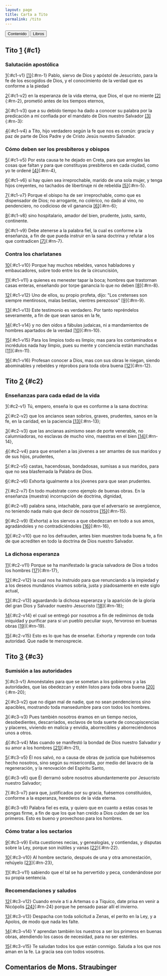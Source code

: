 ```yaml
---
layout: page
title: Carta a Tito
permalink: /tito
---
```


<div class="navigation">
   <input type="button" popovertarget="toc" value="Contenido">
   <input type="button" popovertarget="books" value="Libros">
</div>

<div id="books" markdown="1" popover>

   {% include book-list.md %}
</div>

<div id="toc" markdown="1" popover>

   - Tabla de contenido
   {:toc}
</div>


## Tito [1](#c1) {#c1}

### Salutación apostólica

[1](#c1-v1){:#c1-v1} [[1]](#n-1){:#rn-1} Pablo, siervo de Dios y apóstol de Jesucristo, para la fe de los escogidos de Dios, y el conocimiento de la verdad que es conforme a la piedad

[2](#c1-v2){:#c1-v2} en la esperanza de la vida eterna, que Dios, el que no miente [[2]](#n-2){:#rn-2}, prometió antes de los tiempos eternos,

[3](#c1-v3){:#c1-v3} que a su debido tiempo ha dado a conocer su palabra por la predicación a mí confiada por el mandato de Dios nuestro Salvador [[3]](#n-3){:#rn-3}:

[4](#c1-v4){:#c1-v4} a Tito, hijo verdadero según la fe que nos es común: gracia y paz de parte de Dios Padre y de Cristo Jesús nuestro Salvador.

### Cómo deben ser los presbíteros y obispos

[5](#c1-v5){:#c1-v5} Por esta causa te he dejado en Creta, para que arregles las cosas que faltan y para que constituyas presbíteros en cada ciudad, como yo te ordené [[4]](#n-4){:#rn-4},

[6](#c1-v6){:#c1-v6} si hay quien sea irreprochable, marido de una sola mujer, y tenga hijos creyentes, no tachados de libertinaje ni de rebeldía [[5]](#n-5){:#rn-5}.

[7](#c1-v7){:#c1-v7} Porque el obispo ha de ser irreprochable, como que es dispensador de Dios; no arrogante, no colérico, no dado al vino, no pendenciero, no codicioso de vil ganancia [[6]](#n-6){:#rn-6};

[8](#c1-v8){:#c1-v8} sino hospitalario, amador del bien, prudente, justo, santo, continente.

[9](#c1-v9){:#c1-v9} Debe atenerse a la palabra fiel, la cual es conforme a la enseñanza, a fin de que pueda instruir en la sana doctrina y refutar a los que contradicen [[7]](#n-7){:#rn-7}.

### Contra los charlatanes

[10](#c1-v10){:#c1-v10} Porque hay muchos rebeldes, vanos habladores y embaucadores, sobre todo entre los de la circuncisión,

[11](#c1-v11){:#c1-v11} a quienes es menester tapar la boca; hombres que trastornan casas enteras, enseñando por torpe ganancia lo que no deben [[8]](#n-8){:#rn-8}.

[12](#c1-v12){:#c1-v12} Uno de ellos, su propio profeta, dijo: "Los cretenses son siempre mentirosos, malas bestias, vientres perezosos" [[9]](#n-9){:#rn-9}.

[13](#c1-v13){:#c1-v13} Este testimonio es verdadero. Por tanto repréndelos severamente, a fin de que sean sanos en la fe,

[14](#c1-v14){:#c1-v14} y no den oídos a fábulas judaicas, ni a mandamientos de hombres apartados de la verdad [[10]](#n-10){:#rn-10}.

[15](#c1-v15){:#c1-v15} Para los limpios todo es limpio; mas para los contaminados e incrédulos nada hay limpio, pues su mente y conciencia están manchadas [[11]](#n-11){:#rn-11}.

[16](#c1-v16){:#c1-v16} Profesan conocer a Dios, mas con sus obras le niegan, siendo abominables y rebeldes y réprobos para toda obra buena [[12]](#n-12){:#rn-12}.

## Tito [2](#c2) {#c2}

### Enseñanzas para cada edad de la vida

[1](#c2-v1){:#c2-v1} Tú, empero, enseña lo que es conforme a la sana doctrina:

[2](#c2-v2){:#c2-v2} que los ancianos sean sobrios, graves, prudentes, sanos en la fe, en la caridad, en la paciencia [[13]](#n-13){:#rn-13};

[3](#c2-v3){:#c2-v3} que las ancianas asimismo sean de porte venerable, no calumniadoras, no esclavas de mucho vino, maestras en el bien [[14]](#n-14){:#rn-14},

[4](#c2-v4){:#c2-v4} para que enseñen a las jóvenes a ser amantes de sus maridos y de sus hijos, prudentes,

[5](#c2-v5){:#c2-v5} castas, hacendosas, bondadosas, sumisas a sus maridos, para que no sea blasfemada la Palabra de Dios.

[6](#c2-v6){:#c2-v6} Exhorta igualmente a los jóvenes para que sean prudentes.

[7](#c2-v7){:#c2-v7} En todo muéstrate como ejemplo de buenas obras. En la enseñanza (muestra) incorrupción de doctrina, dignidad,

[8](#c2-v8){:#c2-v8} palabra sana, intachable, para que el adversario se avergüence, no teniendo nada malo que decir de nosotros [[15]](#n-15){:#rn-15}.

[9](#c2-v9){:#c2-v9} (Exhorta) a los siervos a que obedezcan en todo a sus amos, agradándoles y no contradiciéndoles [[16]](#n-16){:#rn-16},

[10](#c2-v10){:#c2-v10} que no los defrauden, antes bien muestren toda buena fe, a fin de que acrediten en todo la doctrina de Dios nuestro Salvador.

### La dichosa esperanza

[11](#c2-v11){:#c2-v11} Porque se ha manifestado la gracia salvadora de Dios a todos los hombres [[17]](#n-17){:#rn-17},

[12](#c2-v12){:#c2-v12} la cual nos ha instruido para que renunciando a la impiedad y a los deseos mundanos vivamos sobria, justa y piadosamente en este siglo actual,

[13](#c2-v13){:#c2-v13} aguardando la dichosa esperanza y la aparición de la gloria del gran Dios y Salvador nuestro Jesucristo [[18]](#n-18){:#rn-18};

[14](#c2-v14){:#c2-v14} el cual se entregó por nosotros a fin de redimirnos de toda iniquidad y purificar para sí un pueblo peculiar suyo, fervoroso en buenas obras [[19]](#n-19){:#rn-19}.

[15](#c2-v15){:#c2-v15} Esto es lo que has de enseñar. Exhorta y reprende con toda autoridad. Que nadie te menosprecie.

## Tito [3](#c3) {#c3}

### Sumisión a las autoridades

[1](#c3-v1){:#c3-v1} Amonéstales para que se sometan a los gobiernos y a las autoridades, que las obedezcan y estén listos para toda obra buena [[20]](#n-20){:#rn-20};

[2](#c3-v2){:#c3-v2} que no digan mal de nadie, que no sean pendencieros sino apacibles, mostrando toda mansedumbre para con todos los hombres.

[3](#c3-v3){:#c3-v3} Pues también nosotros éramos en un tiempo necios, desobedientes, descarriados, esclavos de toda suerte de concupiscencias y placeres, viviendo en malicia y envidia, aborrecibles y aborreciéndonos unos a otros.

[4](#c3-v4){:#c3-v4} Mas cuando se manifestó la bondad de Dios nuestro Salvador y su amor a los hombres [[21]](#n-21){:#rn-21},

[5](#c3-v5){:#c3-v5} Él nos salvó, no a causa de obras de justicia que hubiésemos hecho nosotros, sino según su misericordia, por medio del lavacro de la regeneración, y la renovación del Espíritu Santo,

[6](#c3-v6){:#c3-v6} que Él derramó sobre nosotros abundantemente por Jesucristo nuestro Salvador;

[7](#c3-v7){:#c3-v7} para que, justificados por su gracia, fuésemos constituidos, conforme a la esperanza, herederos de la vida eterna.

[8](#c3-v8){:#c3-v8} Palabra fiel es esta, y quiero que en cuanto a estas cosas te pongas firme, a fin de que los que han creído a Dios cuiden de ser los primeros. Esto es bueno y provechoso para los hombres.

### Cómo tratar a los sectarios

[9](#c3-v9){:#c3-v9} Evita cuestiones necias, y genealogías, y contiendas, y disputas sobre la Ley, porque son inútiles y vanas [[22]](#n-22){:#rn-22}.

[10](#c3-v10){:#c3-v10} Al hombre sectario, después de una y otra amonestación, rehúyelo [[23]](#n-23){:#rn-23},

[11](#c3-v11){:#c3-v11} sabiendo que el tal se ha pervertido y peca, condenándose por su propia sentencia.

### Recomendaciones y saludos

[12](#c3-v12){:#c3-v12} Cuando envíe a ti a Artemas o a Tíquico, date prisa en venir a Nicópolis [[24]](#n-24){:#rn-24} porque he pensado pasar allí el invierno.

[13](#c3-v13){:#c3-v13} Despacha con toda solicitud a Zenas, el perito en la Ley, y a Apolos, de modo que nada les falte.

[14](#c3-v14){:#c3-v14} Y aprendan también los nuestros a ser los primeros en buenas obras, atendiendo los casos de necesidad, para no ser estériles.

[15](#c3-v15){:#c3-v15} Te saludan todos los que están conmigo. Saluda a los que nos aman en la fe. La gracia sea con todos vosotros.

## Comentarios de Mons. Straubinger

<!--Total de referencias: 24-->
<!--Rango original de referencias: 12370 - 12393-->

